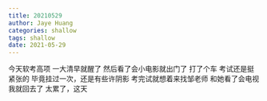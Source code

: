 ```yaml
---
title: 20210529
author: Jaye Huang
categories: shallow
tags: shallow
date: 2021-05-29
---
```


今天软考高项
一大清早就醒了
然后看了会小电影就出门了
打了个车
考试还是挺紧张的
毕竟挂过一次，还是有些许阴影
考完试就想着来找邹老师
和她看了会电视我就回去了
太累了，这天

